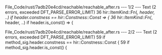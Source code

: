 File_Code/rust/7adb20e4cd/reachable/reachable_after.rs --- 1/2 --- Text (2 errors, exceeded DFT_PARSE_ERROR_LIMIT)
36         hir::ItemKind::Fn(_, header, ..) if header.constness == hir::Constness::Const => {                                                                36         hir::ItemKind::Fn(_, header, ..) if header.is_const() => {

File_Code/rust/7adb20e4cd/reachable/reachable_after.rs --- 2/2 --- Text (2 errors, exceeded DFT_PARSE_ERROR_LIMIT)
59         if method_sig.header.constness == hir::Constness::Const {                                                                                         59         if method_sig.header.is_const() {

